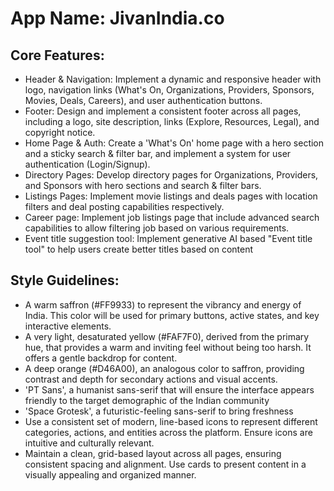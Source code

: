# **App Name**: JivanIndia.co

## Core Features:

- Header & Navigation: Implement a dynamic and responsive header with logo, navigation links (What's On, Organizations, Providers, Sponsors, Movies, Deals, Careers), and user authentication buttons.
- Footer: Design and implement a consistent footer across all pages, including a logo, site description, links (Explore, Resources, Legal), and copyright notice.
- Home Page & Auth: Create a 'What's On' home page with a hero section and a sticky search & filter bar, and implement a system for user authentication (Login/Signup).
- Directory Pages: Develop directory pages for Organizations, Providers, and Sponsors with hero sections and search & filter bars.
- Listings Pages: Implement movie listings and deals pages with location filters and deal posting capabilities respectively.
- Career page: Implement job listings page that include advanced search capabilities to allow filtering job based on various requirements.
- Event title suggestion tool: Implement generative AI based "Event title tool" to help users create better titles based on content

## Style Guidelines:

- A warm saffron (#FF9933) to represent the vibrancy and energy of India. This color will be used for primary buttons, active states, and key interactive elements.
- A very light, desaturated yellow (#FAF7F0), derived from the primary hue, that provides a warm and inviting feel without being too harsh. It offers a gentle backdrop for content.
- A deep orange (#D46A00), an analogous color to saffron, providing contrast and depth for secondary actions and visual accents.
- 'PT Sans', a humanist sans-serif that will ensure the interface appears friendly to the target demographic of the Indian community
- 'Space Grotesk', a futuristic-feeling sans-serif to bring freshness
- Use a consistent set of modern, line-based icons to represent different categories, actions, and entities across the platform. Ensure icons are intuitive and culturally relevant.
- Maintain a clean, grid-based layout across all pages, ensuring consistent spacing and alignment. Use cards to present content in a visually appealing and organized manner.